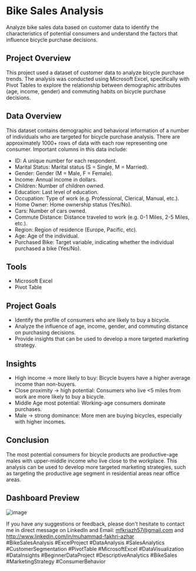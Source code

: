 # Bike Sales Analysis
Analyze bike sales data based on customer data to identify the characteristics of potential consumers and understand the factors that influence bicycle purchase decisions.

## Project Overview  
This project used a dataset of customer data to analyze bicycle purchase trends. The analysis was conducted using Microsoft Excel, specifically with Pivot Tables to explore the relationship between demographic attributes (age, income, gender) and commuting habits on bicycle purchase decisions.  

## Data Overview  
This dataset contains demographic and behavioral information of a number of individuals who are targeted for bicycle purchase analysis. There are approximately 1000+ rows of data with each row representing one consumer. Important columns in this data include:
- ID: A unique number for each respondent.
- Marital Status: Marital status (S = Single, M = Married).
- Gender: Gender (M = Male, F = Female).
- Income: Annual income in dollars.
- Children: Number of children owned.
- Education: Last level of education.
- Occupation: Type of work (e.g. Professional, Clerical, Manual, etc.).
- Home Owner: Home ownership status (Yes/No).
- Cars: Number of cars owned.
- Commute Distance: Distance traveled to work (e.g. 0-1 Miles, 2-5 Miles, etc.).
- Region: Region of residence (Europe, Pacific, etc).
- Age: Age of the individual.
- Purchased Bike: Target variable, indicating whether the individual purchased a bike (Yes/No).

## Tools  
- Microsoft Excel
- Pivot Table

## Project Goals  
- Identify the profile of consumers who are likely to buy a bicycle.
- Analyze the influence of age, income, gender, and commuting distance on purchasing decisions.
- Provide insights that can be used to develop a more targeted marketing strategy.

## Insights  
- High income → more likely to buy: Bicycle buyers have a higher average income than non-buyers.
- Close proximity → high potential: Consumers who live <5 miles from work are more likely to buy a bicycle.
- Middle Age most potential: Working-age consumers dominate purchases.
- Male → strong dominance: More men are buying bicycles, especially with higher incomes.

## Conclusion  
The most potential consumers for bicycle products are productive-age males with upper-middle income who live close to the workplace. This analysis can be used to develop more targeted marketing strategies, such as targeting the productive age segment in residential areas near office areas.  

## Dashboard Preview  
![image](https://github.com/user-attachments/assets/e5e04f63-f1bf-4155-a8a1-78fd797126e9)


If you have any suggestions or feedback, please don't hesitate to contact me in direct message on LinkedIn and Email: mfkriazh57@gmail.com and http://www.linkedin.com/in/muhammad-fakhri-azhar  
#BikeSalesAnalysis #ExcelProject #DataAnalysis #SalesAnalytics #CustomerSegmentation #PivotTable #MicrosoftExcel #DataVisualization #DataInsights #BeginnerDataProject #DescriptiveAnalytics #BikeSales #MarketingStrategy #ConsumerBehavior

